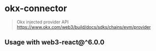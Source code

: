 # okx-connector

> Okx injected provider API
> https://www.okx.com/web3/build/docs/sdks/chains/evm/provider

## Usage with web3-react@^6.0.0
